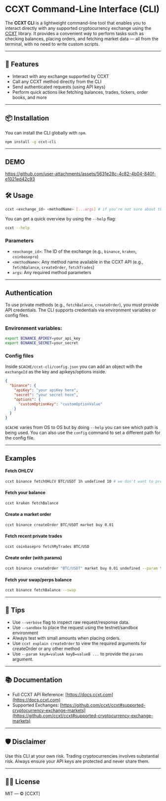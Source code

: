 
# CCXT Command-Line Interface (CLI)

The **CCXT CLI** is a lightweight command-line tool that enables you to interact directly with any supported cryptocurrency exchange using the [CCXT](https://github.com/ccxt/ccxt) library. It provides a convenient way to perform tasks such as checking balances, placing orders, and fetching market data — all from the terminal, with no need to write custom scripts.

---

## 🚀 Features

- Interact with any exchange supported by CCXT
- Call any CCXT method directly from the CLI
- Send authenticated requests (using API keys)
- Perform quick actions like fetching balances, trades, tickers, order books, and more

---

## 📦 Installation

You can install the CLI globally with `npm`.

```bash
npm install -g ccxt-cli
```

---

## DEMO

https://github.com/user-attachments/assets/5631e28c-4c82-4b04-840f-e1021ed42c93

## 🛠️ Usage

```bash
ccxt <exchange_id> <methodName> [...args] # if you're not sure about the args, use the `ccxt explain methodName` command
```

You can get a quick overview by using the `--help` flag:

```bash
ccxt --help
```

### Parameters

- `<exchange_id>`: The ID of the exchange (e.g., `binance`, `kraken`, `coinbasepro`)
- `<methodName>`: Any method name available in the CCXT API (e.g., `fetchBalance`, `createOrder`, `fetchTrades`)
- `args`: Any required method parameters

---

##  Authentication

To use private methods (e.g., `fetchBalance`, `createOrder`), you must provide API credentials. The CLI supports credentials via environment variables or config files.

### Environment variables:

```bash
export BINANCE_APIKEY=your_api_key
export BINANCE_SECRET=your_secret
```

### Config files

Inside `$CACHE/ccxt-cli/config.json` you can add an object with the `exchangeId` as the key and apikeys/options inside.

```Json
{
  "binance": {
    "apiKey": "your apiKey here",
    "secret": "your secret here",
    "options": {
      "customOptionKey": "customOptionValue"
    }
  }
}
```
`$CACHE` varies from OS to OS but by doing `--help` you can see which path is being used. You can also use the `config` command to set a different path for the config file.

---

## Examples

#### Fetch OHLCV

```bash
ccxt binance fetchOHLCV BTC/USDT 1h undefined 10 # we don't want to provide since but we want limit so undefined is provided as the placeholder for since
```

#### Fetch your balance

```bash
ccxt kraken fetchBalance
```

#### Create a market order

```bash
ccxt binance createOrder BTC/USDT market buy 0.01
```

#### Fetch recent private trades

```bash
ccxt coinbasepro fetchMyTrades BTC/USD
```


#### Create order (with params)

```bash
ccxt binance createOrder "BTC/USDT" market buy 0.01 undefined --param test=true --param clientOrderId=myOrderId # undefined is the place holder for price
```

#### Fetch your swap/perps balance

```bash
ccxt binance fetchBalance --swap
```

---

## 📝 Tips

- Use `--verbose` flag to inspect raw request/response data.
- Use `--sandbox` to place the request using the testnet/sandbox environment
- Always test with small amounts when placing orders.
- Use `ccxt explain createOrder` to view the required arguments for createOrder or any other method
- Use `--param keyA=valueA keyB=valueB ...` to provide the `params` argument.

---

## 📚 Documentation

- Full CCXT API Reference: [https://docs.ccxt.com](https://docs.ccxt.com)
- Supported Exchanges: [https://github.com/ccxt/ccxt#supported-cryptocurrency-exchange-markets](https://github.com/ccxt/ccxt#supported-cryptocurrency-exchange-markets)

---

## 🛡 Disclaimer

Use this CLI at your own risk. Trading cryptocurrencies involves substantial risk. Always ensure your API keys are protected and never share them.

---

## 🧑‍💻 License

MIT — © [CCXT]
